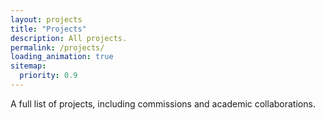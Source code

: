```yaml
---
layout: projects
title: "Projects"
description: All projects. 
permalink: /projects/
loading_animation: true
sitemap:
  priority: 0.9
---
```

A full list of projects, including commissions and academic collaborations.